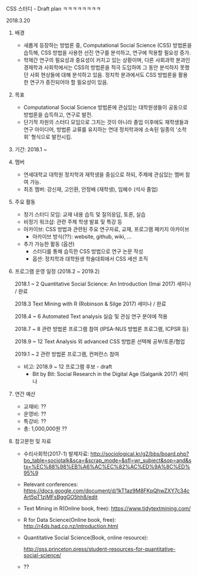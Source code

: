CSS 스터디 - Draft plan ㅋㅋㅋㅋㅋㅋㅋㅋ

2018.3.20

1. 배경

	* 새롭게 등장하는 방법론 중, Computational Social Science (CSS) 방법론을 습득해, CSS 방법을 사용한 선진 연구를 분석하고, 연구에 적용할 필요성 증가.
	* 학제간 연구의 필요성과 중요성이 커지고 있는 상황이며, 다른 사회과학 분과인 경제학과 사회학에서는 CSS의 방법론을 적극 도입하여 그 동안 분석하지 못했던 사회 현상들에 대해 분석하고 있음. 정치학 분과에서도 CSS 방법론을 활용한 연구가 증진되어야 할 필요성이 있음.

2. 목표

	* Computational Social Science 방법론에 관심있는 대학원생들이 공동으로 방법론을 습득하고, 연구로 발전.
	* 단기적 차원의 스터디 모임으로 그치는 것이 아니라 졸업 이후에도 재학생들과 연구 아이디어, 방법론 교류를  유지하는 연대 정치학과에 소속된 일종의 ‘소학회’ 형식으로 발전시킴.

3. 기간: 2018.1 ~

4. 멤버

	* 연세대학교 대학원 정치학과 재학생을 중심으로 하되, 주제에 관심있는 멤버 참여 가능.
	* 최초 멤버: 강신재, 고인환, 안정배 (재학생), 임혜수 (석사 졸업)

5. 주요 활동

	* 정기 스터디 모임: 교재 내용 습득 및 질의응답, 토론, 실습
	* 비정기 워크샵: 관련 주제 학생 발표 및 특강 등
	* 아카이브: CSS 방법과 관련된 주요 연구자료, 교재, 프로그램 패키지 아카이브
		* 아카이브 방식(??): website, github, wiki, ...
	* 추가 가능한 활동 (옵션)
		* 스터디를 통해 습득한 CSS 방법으로 연구 논문 작성
		* 옵션: 정치학과 대학원생 학술대회에서 CSS 세션 조직

6. 프로그램 운영 일정 (2018.2 ~ 2019.2)

	2018.1 ~ 2	Quantitative Social Science: An Introduction (Imai 2017) 세미나 / 완료

	2018.3		Text Mining with R (Robinson & Silge 2017) 세미나 / 완료

	2018.4 ~ 6	Automated Text analysis 실습 및 관심 연구 분야에 적용

	2018.7 ~ 8	관련 방법론 프로그램 참여 (IPSA-NUS 방법론 프로그램, ICPSR 등)

	2018.9 ~ 12	Text Analysis 외 advanced CSS 방법론 선택해 공부/토론/협업

	2019.1 ~ 2	관련 방법론 프로그램, 컨퍼런스 참여

	* 비고: 2018.9 ~ 12 프로그램 후보 - draft
		* Bit by Bit: Social Research in the Digital Age (Salganik 2017) 세미나

7. 연간 예산

	* 교재비: ??
	* 운영비: ??
	* 특강비: ??
	* 총: 1,000,000원 ??

8. 참고문헌 및 자료

	* 수리사회학(2017-1) 발제자료: http://sociological.kr/g2/bbs/board.php?bo_table=sociotalk&sca=&scrap_mode=&sfl=wr_subject&sop=and&stx=%EC%88%98%EB%A6%AC%EC%82%AC%ED%9A%8C%ED%95%9

	* Relevant conferences: https://docs.google.com/document/d/1kT1az9M8FKpQhwZXY7c34cArt5pT1zjMFsBggGO5hh8/edit

	* Text Mining in R(Online book, free): https://www.tidytextmining.com/

	* R for Data Science(Online book, free): http://r4ds.had.co.nz/introduction.html

	* Quantitative Social Science(Book, online resource):

		http://qss.princeton.press/student-resources-for-quantitative-social-science/

	* ??
